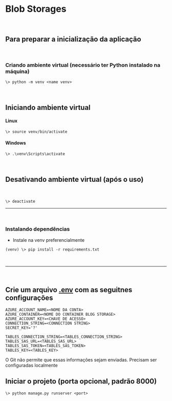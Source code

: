 # Blob Storages

<br>

## Para preparar a inicialização da aplicação

<br>

### Criando ambiente virtual (necessário ter Python instalado na máquina)

```
\> python -m venv <name venv>
```

<br>

## Iniciando ambiente virtual

#### Linux

```
\> source venv/bin/activate
```

#### Windows

```
\> .\venv\Scripts\activate
```

<br>

## Desativando ambiente virtual (após o uso)

<br>

```
\> deactivate
```

---

<br>

### Instalando dependências
- Instale na venv preferencialmente

```
(venv) \> pip install -r requirements.txt
```
<br>

---

<br>

## Crie um arquivo [.env](.env) com as seguitnes configurações

```
AZURE_ACCOUNT_NAME=<NOME DA CONTA>
AZURE_CONTAINER=<NOME DO CONTAINER BLOG STORAGE>
AZURE_ACCOUNT_KEY=<CHAVE DE ACESSO>
CONNECTION_STRING=<CONNECTION STRING>
SECRET_KEY='?'

TABLES_CONNECTION_STRING=<TABLES_CONNECTION_STRING>
TABLES_SAS_URL=<TABLES_SAS_URL>
TABLES_SAS_TOKEN=<TABLES_SAS_TOKEN>
TABLES_KEY=<TABLES_KEY>
```

O Git não permite que essas informações sejam enviadas. Precisam ser configuradas localmente

## Iniciar o projeto (porta opcional, padrão 8000)


```
\> python manage.py runserver <port>
```

<br>
